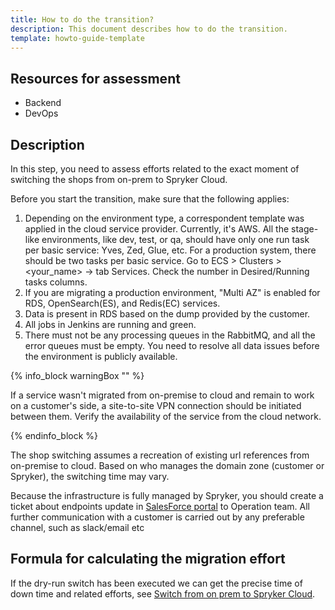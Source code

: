 ```yaml
---
title: How to do the transition?
description: This document describes how to do the transition.
template: howto-guide-template
---
```



## Resources for assessment

* Backend
* DevOps

## Description

In this step, you need to assess efforts related to the exact moment of switching the shops from on-prem to Spryker Cloud.

Before you start the transition, make sure that the following applies:

1. Depending on the environment type, a correspondent template was applied in the cloud service provider. Currently, it's AWS.
    All the stage-like environments, like dev, test, or qa, should have only one run task per basic service: Yves, Zed, Glue, etc.
    For a production system, there should be two tasks per basic service. Go to ECS > Clusters > <your_name> -> tab Services.
    Check the number in Desired/Running tasks columns.
2. If you are migrating a production environment, "Multi AZ" is enabled for RDS, OpenSearch(ES), and Redis(EC) services.
3. Data is present in RDS based on the dump provided by the customer.
4. All jobs in Jenkins are running and green.
5. There must not be any processing queues in the RabbitMQ, and all the error queues must be empty.
    You need to resolve all data issues before the environment is publicly available.

{% info_block warningBox "" %}

If a service wasn't migrated from on-premise to cloud and remain to work on a customer's side, a site-to-site VPN connection should be initiated between them. Verify the availability of the service from the cloud network.

{% endinfo_block %}

The shop switching assumes a recreation of existing url references from on-premise to cloud. Based on who manages the domain zone (customer or Spryker), the switching time may vary.

Because the infrastructure is fully managed by Spryker, you should create a ticket about endpoints update in [SalesForce portal](http://support.spryker.com) to Operation team. All further communication with a customer is carried out by any preferable channel, such as slack/email etc

## Formula for calculating the migration effort

If the dry-run switch has been executed we can get the precise time of down time and related efforts,
see [Switch from on prem to Spryker Cloud](/docs/scos/dev/migration-program/migration-to-paas/paas-migration-documents/switch-from-on-prem-to-spryker-cloud.html).
